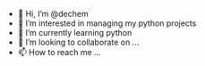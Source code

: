 - 👋 Hi, I’m @dechem
- 👀 I’m interested in managing my python projects
- 🌱 I’m currently learning python
- 💞️ I’m looking to collaborate on ...
- 📫 How to reach me ...

<!---
dechem/dechem is a ✨ special ✨ repository because its `README.md` (this file) appears on your GitHub profile.
You can click the Preview link to take a look at your changes.
--->

